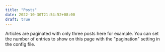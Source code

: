 ```yaml
---
title: "Posts"
date: 2022-10-30T21:54:52+08:00
draft: true
---
```

Articles are paginated with only three posts here for example. You can set the number of entries to show on this page with the "pagination" setting in the config file.